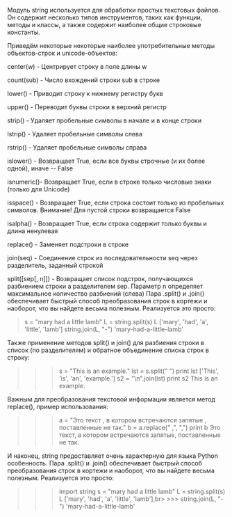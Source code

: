 Модуль string используется для обработки простых текстовых файлов. Он содержит несколько типов инструментов, таких как функции, методы и классы, а также содержит наиболее общие строковые константы.

Приведём некоторые некоторые наиболее употребительные методы объектов-строк и unicode-объектов:

center(w) - Центрирует строку в поле длины w

count(sub) - Число вхождений строки sub в строке

lower() - Приводит строку к нижнему регистру букв

upper() - Переводит буквы строки в верхний регистр

strip() - Удаляет пробельные символы в начале и в конце строки

lstrip() - Удаляет пробельные символы слева

rstrip() - Удаляет пробельные символы справа

islower() - Возвращает True, если все буквы строчные (и их более одной), иначе -- False

isnumeric()- Возвращает True, если в строке только числовые знаки (только для Unicode)

isspace() - Возвращает True, если строка состоит только из пробельных символов. Внимание! Для пустой строки возвращается False

isalpha() - Возвращает True, если строка содержит только буквы и длина ненулевая

replace() - Заменяет подстроки в строке

join(seq) - Соединение строк из последовательности seq через разделитель, заданный строкой

split([sep[, n]]) - Возвращает список подстрок, получающихся разбиением строки a разделителем sep. Параметр n определяет максимальное количество разбиений (слева) Пара .split() и .join() обеспечивает быстрый способ преобразования строк в кортежи и наоборот, что вы найдете весьма полезным. Реализуется это просто:



>s = "mary had a little lamb"
>L = string.split(s)
>L
['mary', 'had', 'a', 'little', 'lamb']
>string.join(L, "-")
'mary-had-a-little-lamb'



Также применение методов split() и join() для разбиения строки в список (по разделителям) и обратное объединение списка строк в строку:

>>> s = "This is an example."
>>> lst = s.split(" ")
>>> print lst
['This', 'is', 'an', 'example.']
>>> s2 = "\n".join(lst)
>>> print s2
This
is
an
example.



Важным для преобразования текстовой информации является метод replace(), пример использования:

>>> a = "Это текст , в котором встречаются запятые , поставленные не так."
>>> b = a.replace(" ,", ",")
>>> print b
Это текст, в котором встречаются запятые, поставленные не так.

И наконец, string предоставляет очень характерную для языка Python особенность. Пара .split() и .join() обеспечивает быстрый способ преобразования строк в кортежи и наоборот, что вы найдете весьма полезным. Реализуется это просто: 

>>> import string
>>> s = "mary had a little lamb"
>>> L = string.split(s)
>>> L
['mary', 'had', 'a', 'little', 'lamb'],br> >>> string.join(L, "-")
'mary-had-a-little-lamb'
